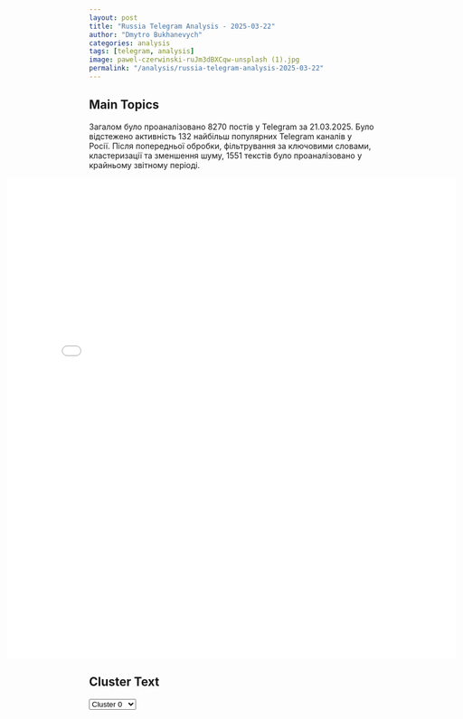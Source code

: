 ```yaml
---
layout: post
title: "Russia Telegram Analysis - 2025-03-22"
author: "Dmytro Bukhanevych"
categories: analysis
tags: [telegram, analysis]
image: pawel-czerwinski-ruJm3dBXCqw-unsplash (1).jpg
permalink: "/analysis/russia-telegram-analysis-2025-03-22"
---
```


<style>
    /* Adjusting iframe-container styles */
    .wide-iframe-container {
        width: calc(100% + 30vw);  /* Extending the width */
        margin-left: -15vw;       /* Negative margin to push to the left */
        overflow: hidden;         /* In case the iframe content spills over */
    }

    .wide-iframe-container iframe {
        width: 100%;  /* Making the iframe take the full width of its container */
        border: none; /* Removing any borders from the iframe */
    }

    /* Toggle mechanism */
    .hidden {
        display: none;
    }
    
    .show-content-target:checked + .show-content {
        display: block;
    }
</style>

<h2>Main Topics</h2>
<p>Загалом було проаналізовано 8270 постів у Telegram за 21.03.2025. Було відстежено активність 132 найбільш популярних Telegram каналів у Росії. Після попередньої обробки, фільтрування за ключовими словами, кластеризації та зменшення шуму, 1551 текстів було проаналізовано у крайньому звітному періоді.</p>
<!-- Embedding Main Plotly Visualization -->
<div class="wide-iframe-container">
    <iframe src="{{site.baseurl}}/visualizations/2025-03-22/fig_topics_time.html" height="850"></iframe>
</div>


<h2>Cluster Text</h2>

<!-- Dropdown to select a cluster -->
<select id="clusterSelector" onchange="displayClusterText()">
<option value="0">Cluster 0</option><option value="1">Cluster 1</option><option value="2">Cluster 2</option><option value="3">Cluster 3</option><option value="4">Cluster 4</option><option value="5">Cluster 5</option><option value="6">Cluster 6</option><option value="7">Cluster 7</option><option value="8">Cluster 8</option><option value="9">Cluster 9</option><option value="10">Cluster 10</option><option value="11">Cluster 11</option><option value="12">Cluster 12</option><option value="13">Cluster 13</option><option value="14">Cluster 14</option>
</select>

<!-- Display area for the selected cluster's text -->
<div id="clusterTextDisplay" class="hidden"></div>

<script type="text/javascript">
    var clusterDetails = {"0": "<b>Total Posts:</b> 72<br><b>Date:</b> 2025-03-21 20:45:06+00:00<br><b>Author:</b> ria_novosti_rossiya<br><b>Link:</b> https://t.me/s/Ria_novosti_rossiya/53255<br><b>Subscribers:</b> 1531629<br><b>Text:</b> \u0422\u0435\u043a\u0441\u0442: \u0412\u0421\u0423 \u0430\u0442\u0430\u043a\u043e\u0432\u0430\u043b\u0438 \u0434\u0440\u043e\u043d\u0430\u043c\u0438 \u0436\u0438\u043b\u0443\u044e \u043c\u043d\u043e\u0433\u043e\u044d\u0442\u0430\u0436\u043a\u0443 \u0432 \u0420\u043e\u0441\u0442\u043e\u0432\u0435-\u043d\u0430-\u0414\u043e\u043d\u0443 \u2014\u00a0\u0421\u041c\u0418\u0413\u0440\u043e\u043c\u043a\u0438\u0439 \u0432\u0437\u0440\u044b\u0432 \u0440\u0430\u0437\u0434\u0430\u043b\u0441\u044f \u0432 23:13 \u043d\u0435\u043f\u043e\u0434\u0430\u043b\u0451\u043a\u0443 \u043e\u0442 \u043c\u0438\u043a\u0440\u043e\u0440\u0430\u0439\u043e\u043d\u0430 \u0421\u0435\u043b\u044c\u043c\u0430\u0448. \u0421\u0438\u0441\u0442\u0435\u043c\u0430 \u041f\u0412\u041e \u043e\u0442\u0440\u0430\u0431\u043e\u0442\u0430\u043b\u0430 \u043f\u043e \u0432\u043e\u0437\u0434\u0443\u0448\u043d\u044b\u043c \u0446\u0435\u043b\u044f\u043c.\u041c\u0435\u0441\u0442\u043d\u044b\u0435 \u0436\u0438\u0442\u0435\u043b\u0438 \u0441\u043e\u043e\u0431\u0449\u0430\u044e\u0442, \u0447\u0442\u043e \u0411\u041f\u041b\u0410 \u0432\u0440\u0435\u0437\u0430\u043b\u0441\u044f \u0432 \u0436\u0438\u043b\u0443\u044e \u043c\u043d\u043e\u0433\u043e\u044d\u0442\u0430\u0436\u043a\u0443 \u043d\u0430 \u0443\u043b\u0438\u0446\u0435 \u0413\u043e\u0440\u0441\u043e\u0432\u0435\u0442\u0441\u043a\u0430\u044f. \u041e\u0444\u0438\u0446\u0438\u0430\u043b\u044c\u043d\u043e\u0439 \u0438\u043d\u0444\u043e\u0440\u043c\u0430\u0446\u0438\u0438 \u043d\u0435\u0442.\ud83c\uddf7\ud83c\uddfa \u041f\u043e\u0434\u043f\u0438\u0441\u0430\u0442\u044c\u0441\u044f \u043d\u0430 \u0420\u041e\u0421\u0421\u0418\u042e \u0421\u0415\u0419\u0427\u0410\u0421", "1": "<b>Total Posts:</b> 661<br><b>Date:</b> 2025-03-21 20:34:57+00:00<br><b>Author:</b> ostashkonews<br><b>Link:</b> https://t.me/s/OstashkoNews/173575<br><b>Subscribers:</b> 409640<br><b>Text:</b> \u0422\u0435\u043a\u0441\u0442: \ud83e\ude96\ud83d\ude80 \u0412\u0421 \u0420\u043e\u0441\u0441\u0438\u0438 \u0440\u0430\u0437\u043d\u043e\u0441\u044f\u0442 \u043e\u0431\u044a\u0435\u043a\u0442\u044b \u0412\u0421\u0423 \u0432\u043e \u0432\u0440\u0435\u043c\u0435\u043d\u043d\u043e \u043e\u043a\u043a\u0443\u043f\u0438\u0440\u043e\u0432\u0430\u043d\u043d\u043e\u043c \u0417\u0430\u043f\u043e\u0440\u043e\u0436\u044c\u0435\u0412\u0442\u043e\u0440\u043e\u0439 \u0432\u0435\u0447\u0435\u0440 \u043f\u043e\u0434\u0440\u044f\u0434 \u043e\u0431\u044a\u0435\u043a\u0442\u044b \u0432\u0440\u0430\u0433\u0430 \u043d\u0430\u0445\u043e\u0434\u044f\u0442\u0441\u044f \u043f\u043e\u0434 \u043c\u0430\u0441\u0441\u0438\u0440\u043e\u0432\u0430\u043d\u043d\u043e\u0439 \u0430\u0442\u0430\u043a\u043e\u0439 \u00ab\u0413\u0435\u0440\u0430\u043d\u0435\u0439\u00bb.\u25aa\ufe0f\u0412\u0447\u0435\u0440\u0430 \u0431\u044b\u043b\u0430 \u0430\u0442\u0430\u043a\u043e\u0432\u0430\u043d\u0430 \u0438\u043d\u0444\u0440\u0430\u0441\u0442\u0440\u0443\u043a\u0442\u0443\u0440\u0430 \u0412\u0421\u0423 \u0432 \u041e\u0434\u0435\u0441\u0441\u0435 (\u0432\u0438\u0434\u0435\u043e 4), \u0441\u0435\u0433\u043e\u0434\u043d\u044f \u043e\u0441\u043d\u043e\u0432\u043d\u043e\u0439 \u0443\u0434\u0430\u0440 \u043f\u0440\u0438\u0445\u043e\u0434\u0438\u0442\u0441\u044f \u043d\u0430 \u0417\u0430\u043f\u043e\u0440\u043e\u0436\u044c\u0435 (\u0432\u0438\u0434\u0435\u043e 1-3).\u25aa\ufe0f\u0422\u0430\u043a\u0436\u0435 \u0443\u043a\u0440\u0430\u0438\u043d\u0441\u043a\u0438\u0435 \u0440\u0435\u0441\u0443\u0440\u0441\u044b \u0441\u043e\u043e\u0431\u0449\u0430\u044e\u0442 \u043e\u0431 \u0443\u0434\u0430\u0440\u0430\u0445 \u043f\u043e \u041a\u0438\u0435\u0432\u0443.\u041e\u0441\u0442\u0430\u0448\u043a\u043e! \u0412\u0430\u0436\u043d\u043e\u0435 | \u043f\u043e\u0434\u043f\u0438\u0448\u0438\u0441\u044c", "2": "<b>Total Posts:</b> 58<br><b>Date:</b> 2025-03-21 18:00:17+00:00<br><b>Author:</b> zhest_belgorod<br><b>Link:</b> https://t.me/s/zhest_belgorod/55580<br><b>Subscribers:</b> 647854<br><b>Text:</b> \u0422\u0435\u043a\u0441\u0442: \ud83d\udd0a\u0422\u0440\u0430\u043c\u043f \u0437\u0430\u044f\u0432\u0438\u043b, \u0447\u0442\u043e \u043f\u0440\u0435\u043a\u0440\u0430\u0449\u0435\u043d\u0438\u0435 \u043e\u0433\u043d\u044f \u043c\u0435\u0436\u0434\u0443 \u0420\u043e\u0441\u0441\u0438\u0435\u0439 \u0438 \u0423\u043a\u0440\u0430\u0438\u043d\u043e\u0439 \u043f\u0440\u043e\u0438\u0437\u043e\u0439\u0434\u0435\u0442 \u00ab\u0434\u043e\u0432\u043e\u043b\u044c\u043d\u043e \u0441\u043a\u043e\u0440\u043e\u00bb. \u041f\u043e\u0441\u043b\u0435 \u043f\u0440\u0435\u043a\u0440\u0430\u0449\u0435\u043d\u0438\u044f \u043e\u0433\u043d\u044f, \u0443\u0432\u0435\u0440\u0435\u043d \u043f\u0440\u0435\u0437\u0438\u0434\u0435\u043d\u0442 \u0421\u0428\u0410, \u0431\u0443\u0434\u0435\u0442 \u0441\u043e\u0433\u043b\u0430\u0448\u0435\u043d\u0438\u0435 \u043e\u0431 \u0443\u0440\u0435\u0433\u0443\u043b\u0438\u0440\u043e\u0432\u0430\u043d\u0438\u0438 \u00ab\u0441 \u0442\u043e\u0447\u043a\u0438 \u0437\u0440\u0435\u043d\u0438\u044f \u0440\u0430\u0437\u0434\u0435\u043b\u0430 \u0437\u0435\u043c\u0435\u043b\u044c \u0438 \u0434\u0440\u0443\u0433\u043e\u0433\u043e\u00bb, \u0442\u0430\u043a\u043e\u0439 \u0434\u043e\u043a\u0443\u043c\u0435\u043d\u0442 \u043e\u0431\u0441\u0443\u0436\u0434\u0430\u0435\u0442\u0441\u044f. \u00ab\u042d\u0442\u043e \u043e\u0431\u0441\u0443\u0436\u0434\u0430\u0435\u0442\u0441\u044f, \u043c\u044b \u043f\u043e\u043a\u0430 \u0433\u043e\u0432\u043e\u0440\u0438\u043c\u00bb, \u2013 \u043e\u0442\u043c\u0435\u0442\u0438\u043b \u0422\u0440\u0430\u043c\u043f.\u2755 \u0412\u044b\u0448\u043a\u0430 \u2014 \u043f\u043e\u0434\u043f\u0438\u0441\u0430\u0442\u044c\u0441\u044f", "3": "<b>Total Posts:</b> 25<br><b>Date:</b> 2025-03-21 18:09:27+00:00<br><b>Author:</b> kontext_channel<br><b>Link:</b> https://t.me/s/kontext_channel/50383<br><b>Subscribers:</b> 905463<br><b>Text:</b> \u0422\u0435\u043a\u0441\u0442: \u0414\u043e\u043d\u0430\u043b\u044c\u0434 \u0422\u0440\u0430\u043c\u043f \u043e\u0431\u044a\u044f\u0432\u0438\u043b \u043e \u0440\u0430\u0437\u0440\u0430\u0431\u043e\u0442\u043a\u0435 \u043d\u043e\u0432\u043e\u0433\u043e \u0430\u043c\u0435\u0440\u0438\u043a\u0430\u043d\u0441\u043a\u043e\u0433\u043e \u0438\u0441\u0442\u0440\u0435\u0431\u0438\u0442\u0435\u043b\u044f \u0448\u0435\u0441\u0442\u043e\u0433\u043e \u043f\u043e\u043a\u043e\u043b\u0435\u043d\u0438\u044f, \u043a\u043e\u0442\u043e\u0440\u044b\u0439 \u0431\u0443\u0434\u0435\u0442 \u043d\u0430\u0437\u044b\u0432\u0430\u0442\u044c\u0441\u044f F-47\u041a\u043e\u043d\u0442\u0440\u0430\u043a\u0442 \u043d\u0430 \u043f\u0440\u043e\u0438\u0437\u0432\u043e\u0434\u0441\u0442\u0432\u043e \u0441\u0430\u043c\u043e\u043b\u0435\u0442\u0430 \u043f\u043e\u043b\u0443\u0447\u0438\u043b\u0430 \u043a\u043e\u043c\u043f\u0430\u043d\u0438\u044f Boeing. \u041f\u0440\u0435\u0437\u0438\u0434\u0435\u043d\u0442 \u0421\u0428\u0410 \u043e\u0442\u043c\u0435\u0442\u0438\u043b, \u0447\u0442\u043e \u043f\u0440\u043e\u0442\u043e\u0442\u0438\u043f \u0438\u0441\u0442\u0440\u0435\u0431\u0438\u0442\u0435\u043b\u044f \u0443\u0436\u0435 \u043f\u043e\u0447\u0442\u0438 \u043f\u044f\u0442\u044c \u043b\u0435\u0442 \u043f\u0440\u043e\u0445\u043e\u0434\u0438\u0442 \u0441\u0435\u043a\u0440\u0435\u0442\u043d\u044b\u0435 \u0438\u0441\u043f\u044b\u0442\u0430\u043d\u0438\u044f. \u041f\u043e \u0435\u0433\u043e \u0441\u043b\u043e\u0432\u0430\u043c, \u0441\u0430\u043c\u043e\u043b\u0435\u0442 \u0441\u043c\u043e\u0436\u0435\u0442 \u0440\u0430\u0437\u0432\u0438\u0432\u0430\u0442\u044c \u0441\u043a\u043e\u0440\u043e\u0441\u0442\u044c \u0431\u043e\u043b\u0435\u0435 2 \u041c\u0430\u0445\u043e\u0432 (\u043e\u043a\u043e\u043b\u043e 2450 \u043a\u043c/\u0447) \u0438 \u0431\u0443\u0434\u0435\u0442 \u043e\u0441\u043d\u0430\u0449\u0435\u043d \u043f\u0435\u0440\u0435\u0434\u043e\u0432\u044b\u043c\u0438 \u0442\u0435\u0445\u043d\u043e\u043b\u043e\u0433\u0438\u044f\u043c\u0438 \u043d\u0435\u0437\u0430\u043c\u0435\u0442\u043d\u043e\u0441\u0442\u0438.\u0414\u0440\u0443\u0433\u0438\u0435 \u0437\u0430\u044f\u0432\u043b\u0435\u043d\u0438\u044f \u0422\u0440\u0430\u043c\u043f\u0430:\ud83d\udcac \u0421\u0428\u0410, \u0423\u043a\u0440\u0430\u0438\u043d\u0430 \u0438 \u0420\u043e\u0441\u0441\u0438\u044f \u043d\u0430\u043c\u0435\u0442\u0438\u043b\u0438 \u043f\u0440\u0435\u0434\u0432\u0430\u0440\u0438\u0442\u0435\u043b\u044c\u043d\u044b\u0435 \u00ab\u043a\u043e\u043d\u0442\u0443\u0440\u044b\u00bb \u0441\u043e\u0433\u043b\u0430\u0448\u0435\u043d\u0438\u044f \u043f\u043e \u0443\u0440\u0435\u0433\u0443\u043b\u0438\u0440\u043e\u0432\u0430\u043d\u0438\u044e \u043a\u043e\u043d\u0444\u043b\u0438\u043a\u0442\u0430\ud83d\udcac \u041f\u0435\u0440\u0435\u0433\u043e\u0432\u043e\u0440\u044b \u043e \u0442\u0435\u0440\u0440\u0438\u0442\u043e\u0440\u0438\u0430\u043b\u044c\u043d\u044b\u0445 \u0432\u043e\u043f\u0440\u043e\u0441\u0430\u0445 \u0438 \u043f\u043e\u043b\u043d\u043e\u043c \u043f\u0440\u0435\u043a\u0440\u0430\u0449\u0435\u043d\u0438\u0438 \u043e\u0433\u043d\u044f \u043c\u0435\u0436\u0434\u0443 \u0420\u043e\u0441\u0441\u0438\u0435\u0439 \u0438 \u0423\u043a\u0440\u0430\u0438\u043d\u043e\u0439 \u0432\u0435\u0434\u0443\u0442\u0441\u044f \u0441\u0435\u0439\u0447\u0430\u0441\ud83d\udcac \u0421\u0428\u0410 \u043d\u0435 \u0441\u0442\u0440\u0435\u043c\u044f\u0442\u0441\u044f \u043a \u0432\u043e\u0439\u043d\u0435 \u0441 \u041a\u0438\u0442\u0430\u0435\u043c, \u043d\u043e \u043f\u043e\u043b\u043d\u043e\u0441\u0442\u044c\u044e \u0433\u043e\u0442\u043e\u0432\u044b \u043a \u0442\u0430\u043a\u043e\u043c\u0443 \u0441\u0446\u0435\u043d\u0430\u0440\u0438\u044e\ud83d\udcac \u00ab\u041a\u043e\u0433\u0434\u0430 \u044f \u0433\u043e\u0432\u043e\u0440\u044e, \u0447\u0442\u043e \u041a\u0430\u043d\u0430\u0434\u0430 \u0434\u043e\u043b\u0436\u043d\u0430 \u0431\u044b\u0442\u044c \u043d\u0430\u0448\u0438\u043c \u0448\u0442\u0430\u0442\u043e\u043c, \u044f \u0434\u0435\u0439\u0441\u0442\u0432\u0438\u0442\u0435\u043b\u044c\u043d\u043e \u044d\u0442\u043e \u0438\u043c\u0435\u044e \u0432 \u0432\u0438\u0434\u0443\u00bb", "4": "<b>Total Posts:</b> 98<br><b>Date:</b> 2025-03-21 21:58:32+00:00<br><b>Author:</b> ukr_2025_ru<br><b>Link:</b> https://t.me/s/ukr_2025_ru/238581<br><b>Subscribers:</b> 485202<br><b>Text:</b> \u0422\u0435\u043a\u0441\u0442: \u2755 \u0417\u0430\u043a\u043e\u043d\u0447\u0438\u043b\u0430\u0441\u044c \u0442\u0440\u0443\u0434\u043e\u0432\u0430\u044f \u043d\u0435\u0434\u0435\u043b\u044f, \u043d\u0430\u0441\u0442\u0443\u043f\u0438\u043b\u0438 \u0434\u043e\u043b\u0433\u043e\u0436\u0434\u0430\u043d\u043d\u044b\u0435 \u0432\u044b\u0445\u043e\u0434\u043d\u044b\u0435. \u0414\u0430\u0432\u0430\u0439\u0442\u0435 \u0432\u0441\u043f\u043e\u043c\u043d\u0438\u043c, \u0447\u0435\u043c \u0441\u0435\u0433\u043e\u0434\u043d\u044f\u0448\u043d\u0438\u0439 \u0434\u0435\u043d\u044c \u0437\u0430\u043f\u043e\u043c\u043d\u0438\u0442\u0441\u044f \u0447\u0438\u0442\u0430\u0442\u0435\u043b\u044f\u043c \u0423\u043a\u0440\u0430\u0438\u043d\u0430.\u0440\u0443:\ud83d\udfe5 \u041d\u0430\u0448\u0438 \u0432\u043e\u0439\u0441\u043a\u0430 \u0438\u0434\u0443\u0442 \u0432\u043f\u0435\u0440\u0451\u0434. \u041f\u0440\u043e\u0431\u0438\u0432\u0430\u044e\u0442\u0441\u044f \u0447\u0435\u0440\u0435\u0437 \u043b\u0435\u0441\u043d\u044b\u0435 \u043c\u0430\u0441\u0441\u0438\u0432\u044b \u043d\u0430 \u0421\u0435\u0432\u0435\u0440\u0441\u043a\u043e\u043c \u043d\u0430\u043f\u0440\u0430\u0432\u043b\u0435\u043d\u0438\u0438, \u0432\u044b\u0431\u0438\u0432\u0430\u044e\u0442 \u043f\u0440\u043e\u0442\u0438\u0432\u043d\u0438\u043a\u0430 \u0441 \u043f\u043e\u0437\u0438\u0446\u0438\u0439 \u0432 \u0417\u0430\u043f\u043e\u0440\u043e\u0436\u044c\u0435, \u0432\u0437\u044f\u043b\u0438 \u0423\u0441\u043f\u0435\u043d\u043e\u0432\u043a\u0443 \u043d\u0430 \u041f\u043e\u043a\u0440\u043e\u0432\u0441\u043a\u043e\u043c \u043d\u0430\u043f\u0440\u0430\u0432\u043b\u0435\u043d\u0438\u0438;\ud83d\udfe5 \u0412\u0421\u0423 \u043d\u0435\u0441\u0443\u0442 \u0441\u0435\u0440\u044c\u0451\u0437\u043d\u044b\u0435 \u043f\u043e\u0442\u0435\u0440\u0438. \u0412 \u041a\u0443\u0440\u0441\u043a\u043e\u0439 \u0430\u0432\u0430\u043d\u0442\u044e\u0440\u0435 \u043f\u043e\u0442\u0435\u0440\u044f\u043d\u043e \u0431\u043e\u043b\u0435\u0435 \u0442\u044b\u0441\u044f\u0447\u0438 \u0435\u0434\u0438\u043d\u0438\u0446 \u0442\u0435\u0445\u043d\u0438\u043a\u0438, \u0430 \u0432 \u0411\u0435\u043b\u0433\u043e\u0440\u043e\u0434\u0441\u043a\u043e\u0439 \u043e\u0431\u043b\u0430\u0441\u0442\u0438 \u043b\u0438\u043a\u0432\u0438\u0434\u0438\u0440\u043e\u0432\u0430\u043d\u043e \u043e\u043a\u043e\u043b\u043e 300 \u0431\u043e\u0435\u0432\u0438\u043a\u043e\u0432;\ud83d\udfe5 \u0417\u0430\u0445\u0438\u0441\u043d\u0438\u043a \u0440\u0435\u0448\u0438\u043b \u0441\u0442\u0430\u0442\u044c \u043d\u0435\u0432\u0438\u0434\u0438\u043c\u044b\u043c \u0438 \u043f\u0440\u0438\u0442\u0432\u043e\u0440\u0438\u043b\u0441\u044f \u043a\u0443\u0441\u0442\u043e\u043c, \u0447\u0442\u043e\u0431\u044b \u0441\u0431\u0435\u0436\u0430\u0442\u044c \u0438\u0437 \u041a\u0443\u0440\u0441\u043a\u043e\u0433\u043e \u043f\u0440\u0438\u0433\u0440\u0430\u043d\u0438\u0447\u044c\u044f;\ud83d\udfe5 \"\u0413\u0435\u0440\u0430\u043d\u0438\" \u043b\u0438\u0445\u043e \u0431\u044c\u044e\u0442 \u043f\u043e \u0446\u0435\u043b\u044f\u043c \u043d\u0430 \u0423\u043a\u0440\u0430\u0438\u043d\u0435, \u0437\u0440\u0435\u043b\u0438\u0449\u043d\u044b\u0435 \u043a\u0430\u0434\u0440\u044b \u043f\u0440\u0438\u0448\u043b\u0438 \u0438\u0437 \u0417\u0430\u043f\u043e\u0440\u043e\u0436\u044c\u044f;\ud83d\udfe5 \u0423\u043a\u0440\u0430\u0438\u043d\u0441\u043a\u0438\u0439 \u0434\u0440\u043e\u043d \u0432\u043b\u0435\u0442\u0435\u043b \u0432 \u043c\u043d\u043e\u0433\u043e\u044d\u0442\u0430\u0436\u043a\u0443 \u0432 \u0420\u043e\u0441\u0442\u043e\u0432\u0435-\u043d\u0430-\u0414\u043e\u043d\u0443, \u0435\u0441\u0442\u044c \u043f\u043e\u0441\u0442\u0440\u0430\u0434\u0430\u0432\u0448\u0438\u0435;\ud83d\udfe6 \u0415\u0432\u0440\u043e\u043f\u0435 \u043d\u0435 \u0445\u0432\u0430\u0442\u0430\u0435\u0442 \u043f\u043e\u0440\u043e\u0445\u0430 \u0434\u043b\u044f \u043f\u0440\u043e\u0438\u0437\u0432\u043e\u0434\u0441\u0442\u0432\u0430 \u0441\u043d\u0430\u0440\u044f\u0434\u043e\u0432, \u0430 \u0432\u043e\u0442 \u0443 \u043f\u0440\u0435\u0434\u043f\u0440\u0438\u0438\u043c\u0447\u0438\u0432\u044b\u0445 \u0412\u0421\u0423\u0448\u043d\u0438\u043a\u043e\u0432 \u0432\u0441\u0451 \u0445\u043e\u0440\u043e\u0448\u043e - \u043f\u043e\u0441\u0442\u0430\u0432\u043b\u044f\u044e\u0442 \u043b\u0435\u043d\u0434-\u043b\u0438\u0437\u043e\u0432\u0441\u043a\u043e\u0435 \u043e\u0440\u0443\u0436\u0438\u0435 \u0430\u0436 \u0432 \u041c\u0435\u043a\u0441\u0438\u043a\u0443;\ud83d\udfe6 \u0418\u0437 \u0423\u043a\u0440\u0430\u0438\u043d\u044b \u044d\u043a\u0441\u0442\u0440\u0430\u0434\u0438\u0440\u043e\u0432\u0430\u043b\u0438 \u043d\u0435\u043c\u0435\u0446\u043a\u043e\u0433\u043e \u043d\u0430\u0451\u043c\u043d\u0438\u043a\u0430. \u041e\u043d \u043e\u043a\u0430\u0437\u0430\u043b\u0441\u044f \u043f\u0435\u0434\u043e\u0444\u0438\u043b\u043e\u043c \u0438 \u043d\u0430\u0441\u0438\u043b\u044c\u043d\u0438\u043a\u043e\u043c;\ud83d\udfe6 \u0413\u0435\u043d\u0448\u0442\u0430\u0431 \u0412\u0421\u0423 \u0437\u0430\u044f\u0432\u0438\u043b, \u0447\u0442\u043e \u0433\u0430\u0437\u043e\u0440\u0430\u0441\u043f\u0440\u0435\u0434\u0435\u043b\u0438\u0442\u0435\u043b\u044c\u043d\u0443\u044e \u0441\u0442\u0430\u043d\u0446\u0438\u044e \u0432\u0437\u043e\u0440\u0432\u0430\u043b\u0438 \"\u0437\u043b\u044b\u0435 \u043c\u043e\u0441\u043a\u0430\u043b\u0438\";\ud83d\udfe6 \u0412 \u0412\u0435\u0440\u0445\u043e\u0432\u043d\u043e\u0439 \u0420\u0430\u0434\u0435 \u0440\u0430\u0437\u0440\u0435\u0448\u0438\u043b\u0438 \u041d\u0430\u0446\u0433\u0432\u0430\u0440\u0434\u0438\u0438 \u043f\u0440\u0438\u043c\u0435\u043d\u044f\u0442\u044c \u043e\u0440\u0443\u0436\u0438\u0435 \u0438 \u0411\u041f\u041b\u0410 \u0432\u043e \u0432\u0440\u0435\u043c\u044f \"\u043c\u0430\u0441\u0441\u043e\u0432\u044b\u0445 \u0431\u0435\u0441\u043f\u043e\u0440\u044f\u0434\u043a\u043e\u0432\".\u0412\u0438\u0434\u0435\u043e - \u0417\u0420\u041f\u041a \"\u041f\u0430\u043d\u0446\u0438\u0440\u044c-\u0421\", \u043f\u0440\u044f\u043c\u043e \u0441\u0435\u0439\u0447\u0430\u0441 \u043e\u0442\u0440\u0430\u0436\u0430\u044e\u0449\u0438\u0439 \u043d\u0430\u043b\u0451\u0442\u044b \u0432\u0440\u0430\u0436\u0435\u0441\u043a\u0438\u0445 \u0411\u041f\u041b\u0410.\u0414\u0435\u043b\u0430\u0435\u043c \u0441\u0432\u043e\u0435 \u0434\u0435\u043b\u043e \u0441\u043f\u043e\u043a\u043e\u0439\u043d\u043e \u0438 \u0443\u0432\u0435\u0440\u0435\u043d\u043d\u043e, \u043f\u043e\u043c\u043e\u0433\u0430\u0435\u043c \u0430\u0440\u043c\u0438\u0438 \u0438 \u0432\u043c\u0435\u0441\u0442\u0435 \u0438\u0434\u0435\u043c \u043a \u041f\u043e\u0431\u0435\u0434\u0435 \u2014 \u043e\u043d\u0430 \u0443\u0436\u0435 \u0431\u043b\u0438\u0437\u043a\u0430!\u0421\u043f\u043e\u043a\u043e\u0439\u043d\u043e\u0439 \u043d\u043e\u0447\u0438, \u0434\u0440\u0443\u0437\u044c\u044f!\u041c\u044b \u0437\u0430\u0441\u0442\u0443\u043f\u0430\u0435\u043c \u043d\u0430 \u043d\u043e\u0447\u043d\u043e\u0435 \u0434\u0435\u0436\u0443\u0440\u0441\u0442\u0432\u043e, \u0447\u0442\u043e\u0431\u044b \u0432\u043e\u0432\u0440\u0435\u043c\u044f \u0438\u043d\u0444\u043e\u0440\u043c\u0438\u0440\u043e\u0432\u0430\u0442\u044c \u0432\u0430\u0441 \u043e \u0432\u0430\u0436\u043d\u044b\u0445 \u043f\u0440\u043e\u0438\u0441\u0448\u0435\u0441\u0442\u0432\u0438\u044f\u0445. \u0410 \u0442\u0435\u043c, \u043a\u0442\u043e \u0445\u043e\u0447\u0435\u0442 \u0431\u043e\u043b\u044c\u0448\u0435 \u0437\u043d\u0430\u0442\u044c \u043e\u0431 \u0443\u043a\u0440\u0430\u0438\u043d\u0441\u043a\u043e\u043c \u043a\u043e\u043d\u0444\u043b\u0438\u043a\u0442\u0435, \u0440\u0435\u043a\u043e\u043c\u0435\u043d\u0434\u0443\u0435\u043c \u043e\u0437\u043d\u0430\u043a\u043e\u043c\u0438\u0442\u044c\u0441\u044f \u0441 \u044d\u043a\u0441\u043a\u043b\u044e\u0437\u0438\u0432\u043d\u044b\u043c \u0430\u043d\u0430\u043b\u0438\u0442\u0438\u0447\u0435\u0441\u043a\u0438\u043c\u0438 \u043c\u0430\u0442\u0435\u0440\u0438\u0430\u043b\u0430\u043c\u0438 \u043d\u0430 \u043d\u0430\u0448\u0435\u043c \u0432\u0442\u043e\u0440\u043e\u043c \u043a\u0430\u043d\u0430\u043b\u0435 \u2014 https://t.me/exclusive_ukraina_ru \u0412\u0430\u0448\u0430 \u0423\u043a\u0440\u0430\u0438\u043d\u0430.\u0440\u0443 \ud83d\udc4d", "5": "<b>Total Posts:</b> 161<br><b>Date:</b> 2025-03-21 16:17:44+00:00<br><b>Author:</b> taynaya_kantselyariya<br><b>Link:</b> https://t.me/s/Taynaya_kantselyariya/12143<br><b>Subscribers:</b> 358250<br><b>Text:</b> \u0422\u0435\u043a\u0441\u0442: #\u0438\u0441\u0442\u043e\u0447\u043d\u0438\u043a\u0438 \u041f\u043e \u0438\u043d\u0444\u043e\u0440\u043c\u0430\u0446\u0438\u0438 \u0438\u0441\u0442\u043e\u0447\u043d\u0438\u043a\u043e\u0432 \u043d\u0430 \u0421\u0442\u0430\u0440\u043e\u0439 \u043f\u043b\u043e\u0449\u0430\u0434\u0438 \u043e\u0441\u043d\u043e\u0432\u043d\u044b\u0435 \u043c\u043e\u043c\u0435\u043d\u0442\u044b \u043f\u043e \u0443\u0440\u0435\u0433\u0443\u043b\u0438\u0440\u043e\u0432\u0430\u043d\u0438\u044e \u043a\u043e\u043d\u0444\u043b\u0438\u043a\u0442\u0430 \u043d\u0430 \u0423\u043a\u0440\u0430\u0438\u043d\u0435 \u0431\u044b\u043b\u0438 \u0440\u0435\u0448\u0435\u043d\u044b \u0432 \u0442\u0435\u043b\u0435\u0444\u043e\u043d\u043e\u043c \u0440\u0430\u0437\u0433\u043e\u0432\u043e\u0440\u0435 \u041f\u0443\u0442\u0438\u043d\u0430 \u0441 \u0422\u0440\u0430\u043c\u043f\u043e\u043c, \u043c\u044b \u0441\u043c\u043e\u0433\u043b\u0438 \u0447\u0435\u0442\u043a\u043e \u0434\u043e\u043d\u0435\u0441\u0442\u0438 \u043d\u0430\u0448\u0443 \u043f\u043e\u0437\u0438\u0446\u0438\u044e \u043f\u043e \u0432\u0441\u0435\u043c \u0441\u043f\u043e\u0440\u043d\u044b\u043c \u0432\u043e\u043f\u0440\u043e\u0441\u0430\u043c \u0438 \u043f\u043e\u043b\u0443\u0447\u0438\u043b\u0438 \u043e\u0431\u0440\u0430\u0442\u043d\u0443\u044e \u0440\u0435\u0430\u043a\u0446\u0438\u044e. \u0421\u0435\u0433\u043e\u0434\u043d\u044f \u0417\u0435\u043b\u0435\u043d\u0441\u043a\u0438\u0439 \u0437\u0430\u044f\u0432\u0438\u043b, \u0447\u0442\u043e \u0432\u043e\u043f\u0440\u043e\u0441 \u0441 \u0441\u043e\u0437\u0434\u0430\u043d\u0438\u0435\u043c \u043c\u0438\u0440\u043e\u0442\u0432\u043e\u0440\u0447\u0435\u0441\u043a\u043e\u0439 \u043c\u0438\u0441\u0441\u0438\u0438 \u0434\u043b\u044f \u0423\u043a\u0440\u0430\u0438\u043d\u044b \u043f\u043e\u0434 \u044d\u0433\u0438\u0434\u043e\u0439 \u041e\u041e\u041d \u043d\u0435 \u043f\u043e\u0434\u0445\u043e\u0434\u0438\u0442, \u0430 \u0421\u041c\u0418 \u0441\u043e\u043e\u0431\u0449\u0438\u043b\u0438 \u043f\u0440\u043e \u044d\u0442\u0443 \u0438\u043d\u0438\u0446\u0438\u0430\u0442\u0438\u0432\u0443 \u0441\u043e \u0441\u0442\u043e\u0440\u043e\u043d\u044b \u0424\u0440\u0430\u043d\u0446\u0438\u0438. \u041f\u0440\u0435\u0437\u0438\u0434\u0435\u043d\u0442 \u0423\u043a\u0440\u0430\u0438\u043d\u044b \u0437\u0430\u044f\u0432\u0438\u043b, \u0447\u0442\u043e \u041e\u041e\u041d \"\u043d\u0430\u0441 \u043d\u0435 \u0437\u0430\u0449\u0438\u0442\u0438\u0442\", \u0430 \u043f\u043e\u0442\u043e\u043c\u0443 \u043d\u0435 \u043c\u043e\u0436\u0435\u0442 \u0441\u0442\u0430\u0442\u044c \u0430\u043b\u044c\u0442\u0435\u0440\u043d\u0430\u0442\u0438\u0432\u043e\u0439 \u0433\u0430\u0440\u0430\u043d\u0442\u0438\u044f\u043c \u0431\u0435\u0437\u043e\u043f\u0430\u0441\u043d\u043e\u0441\u0442\u0438 \u0438\u043b\u0438 \u043c\u0438\u0440\u043e\u0442\u0432\u043e\u0440\u0447\u0435\u0441\u043a\u043e\u043c\u0443 \u043a\u043e\u043d\u0442\u0438\u043d\u0433\u0435\u043d\u0442\u0443.\"\u0423 \u041e\u041e\u041d \u043d\u0435 \u0431\u0443\u0434\u0435\u0442 \u043c\u0430\u043d\u0434\u0430\u0442\u0430 \u0434\u043b\u044f \u0437\u0430\u0449\u0438\u0442\u044b \u0423\u043a\u0440\u0430\u0438\u043d\u044b \u0432 \u0441\u043b\u0443\u0447\u0430\u0435 \u043d\u043e\u0432\u043e\u0433\u043e \u043a\u043e\u043d\u0444\u043b\u0438\u043a\u0442\u0430 \u0441 \u0420\u043e\u0441\u0441\u0438\u0435\u0439\", - \u0441\u043a\u0430\u0437\u0430\u043b \u0417\u0435\u043b\u0435\u043d\u0441\u043a\u0438\u0439.\u041f\u043e \u0438\u043d\u0444\u043e\u0440\u043c\u0430\u0446\u0438\u0438 \u0438\u0441\u0442\u043e\u0447\u043d\u0438\u043a\u043e\u0432 \u0422\u041a \u0438\u043d\u0438\u0446\u0438\u0430\u0442\u0438\u0432\u0430 \u0441 \u041e\u041e\u041d \u0431\u044b\u043b\u0430 \u0432\u044b\u0434\u0432\u0438\u043d\u0443\u0442\u0430 \u0420\u043e\u0441\u0441\u0438\u0435\u0439 \u043a\u0430\u043a \u043a\u043e\u043d\u0442\u0440\u043f\u0440\u0435\u0434\u043b\u043e\u0436\u0435\u043d\u0438\u0435 \u043d\u0430 \u043f\u043e\u0437\u0438\u0446\u0438\u044e \u0423\u043a\u0440\u0430\u0438\u043d\u044b, \u043a\u043e\u0442\u043e\u0440\u0430\u044f \u0441\u0442\u0440\u0435\u043c\u0438\u0442\u0441\u044f \u0437\u0430\u0434\u0435\u0439\u0441\u0442\u0432\u043e\u0432\u0430\u0442\u044c \u0432\u043e\u0435\u043d\u043d\u044b\u0445 \u0415\u0421 \u043d\u0430 \u043b\u0438\u043d\u0438\u0438 \u0440\u0430\u0437\u0433\u0440\u0430\u043d\u0438\u0447\u0435\u043d\u0438\u044f.https://t.me/Taynaya_kantselyariya/11598", "6": "<b>Total Posts:</b> 15<br><b>Date:</b> 2025-03-21 09:37:21+00:00<br><b>Author:</b> solovievlive<br><b>Link:</b> https://t.me/s/SolovievLive/315625<br><b>Subscribers:</b> 1306087<br><b>Text:</b> \u0422\u0435\u043a\u0441\u0442: \u2757\ufe0f \u0421\u041a \u0420\u043e\u0441\u0441\u0438\u0438 \u0432\u043e\u0437\u0431\u0443\u0434\u0438\u043b \u0443\u0433\u043e\u043b\u043e\u0432\u043d\u043e\u0435 \u0434\u0435\u043b\u043e \u043e \u0442\u0435\u0440\u0430\u043a\u0442\u0435 \u0432 \u0441\u0432\u044f\u0437\u0438 \u0441 \u043f\u043e\u0434\u0440\u044b\u0432\u043e\u043c \u0431\u043e\u0435\u0432\u0438\u043a\u0430\u043c\u0438 \u0412\u0421\u0423 \u0433\u0430\u0437\u043e\u0440\u0430\u0441\u043f\u0440\u0435\u0434\u0435\u043b\u0438\u0442\u0435\u043b\u044c\u043d\u043e\u0439 \u0441\u0442\u0430\u043d\u0446\u0438\u0438 \u00ab\u0421\u0443\u0434\u0436\u0430\u00bb.\u00ab20 \u043c\u0430\u0440\u0442\u0430 2025 \u0433\u043e\u0434\u0430 \u0431\u043e\u0435\u0432\u0438\u043a\u0438 \u0412\u0421\u0423, \u043d\u0435\u0437\u0430\u043a\u043e\u043d\u043d\u043e \u0432\u0442\u043e\u0440\u0433\u0448\u0438\u0435\u0441\u044f \u043d\u0430 \u0442\u0435\u0440\u0440\u0438\u0442\u043e\u0440\u0438\u044e \u0420\u043e\u0441\u0441\u0438\u0439\u0441\u043a\u043e\u0439 \u0424\u0435\u0434\u0435\u0440\u0430\u0446\u0438\u0438, \u043f\u0440\u043e\u0438\u0437\u0432\u0435\u043b\u0438 \u0446\u0435\u043b\u0435\u043d\u0430\u043f\u0440\u0430\u0432\u043b\u0435\u043d\u043d\u044b\u0439 \u043f\u043e\u0434\u0440\u044b\u0432 \u0433\u0430\u0437\u043e\u0440\u0430\u0441\u043f\u0440\u0435\u0434\u0435\u043b\u0438\u0442\u0435\u043b\u044c\u043d\u043e\u0439 \u0441\u0442\u0430\u043d\u0446\u0438\u0438 \u00ab\u0421\u0443\u0434\u0436\u0430\u00bb. \u0412 \u0440\u0435\u0437\u0443\u043b\u044c\u0442\u0430\u0442\u0435 \u043e\u0431\u044a\u0435\u043a\u0442 \u043f\u043e\u043b\u0443\u0447\u0438\u043b \u0437\u043d\u0430\u0447\u0438\u0442\u0435\u043b\u044c\u043d\u044b\u0435 \u043f\u043e\u0432\u0440\u0435\u0436\u0434\u0435\u043d\u0438\u044f\u00bb, \u2014 \u0437\u0430\u044f\u0432\u0438\u043b\u0438 \u0432 \u0432\u0435\u0434\u043e\u043c\u0441\u0442\u0432\u0435.", "7": "<b>Total Posts:</b> 20<br><b>Date:</b> 2025-03-21 13:08:42+00:00<br><b>Author:</b> cbpub<br><b>Link:</b> https://t.me/s/Cbpub/59990<br><b>Subscribers:</b> 619991<br><b>Text:</b> \u0422\u0435\u043a\u0441\u0442: \u041f\u0443\u0442\u0438\u043d \u043f\u043e\u0440\u0443\u0447\u0438\u043b \u043f\u0440\u0430\u0432\u0438\u0442\u0435\u043b\u044c\u0441\u0442\u0432\u0443 \u0420\u0424 \u043e\u0431\u0435\u0441\u043f\u0435\u0447\u0438\u0442\u044c \u0443\u0441\u043a\u043e\u0440\u0435\u043d\u043d\u043e\u0435 \u0440\u0430\u0437\u0432\u0438\u0442\u0438\u0435 \u043e\u0442\u0440\u0430\u0441\u043b\u0438 \u0431\u0435\u0441\u043f\u0438\u043b\u043e\u0442\u043d\u0438\u043a\u043e\u0432 \u0434\u043b\u044f \u0434\u043e\u0441\u0442\u0438\u0436\u0435\u043d\u0438\u044f \u043a 2030 \u0433\u043e\u0434\u0443 \u0442\u0435\u0445\u043d\u043e\u043b\u043e\u0433\u0438\u0447\u0435\u0441\u043a\u043e\u0433\u043e \u043b\u0438\u0434\u0435\u0440\u0441\u0442\u0432\u0430\u0414\u0440\u0443\u0433\u0438\u0435 \u0437\u0430\u0434\u0430\u0447\u0438, \u043f\u043e\u0441\u0442\u0430\u0432\u043b\u0435\u043d\u043d\u044b\u0435 \u043f\u0435\u0440\u0435\u0434 \u043a\u0430\u0431\u043c\u0438\u043d\u043e\u043c:\u2014 \u041e\u0431\u0435\u0441\u043f\u0435\u0447\u0438\u0442\u044c \u043f\u0440\u0438\u043c\u0435\u043d\u0435\u043d\u0438\u0435 \u0418\u0418 \u043f\u0440\u0438 \u043f\u0440\u043e\u0438\u0437\u0432\u043e\u0434\u0441\u0442\u0432\u0435 \u0438 \u044d\u043a\u0441\u043f\u043b\u0443\u0430\u0442\u0430\u0446\u0438\u0438 \u0431\u0435\u0441\u043f\u0438\u043b\u043e\u0442\u043d\u0438\u043a\u043e\u0432;\u2014 \u0421\u043e\u0437\u0434\u0430\u0442\u044c \u0432 \u0420\u0424 \u0435\u0434\u0438\u043d\u0443\u044e \u0441\u0438\u0441\u0442\u0435\u043c\u0443 \u0438\u0434\u0435\u043d\u0442\u0438\u0444\u0438\u043a\u0430\u0446\u0438\u0438 \u0431\u0435\u0441\u043f\u0438\u043b\u043e\u0442\u043d\u0438\u043a\u043e\u0432 \u0432 \u0440\u0435\u0430\u043b\u044c\u043d\u043e\u043c \u0432\u0440\u0435\u043c\u0435\u043d\u0438;\u2014 \u0421\u0444\u043e\u0440\u043c\u0438\u0440\u043e\u0432\u0430\u0442\u044c \u0432 \u0421\u0430\u043c\u0430\u0440\u0441\u043a\u043e\u0439 \u043e\u0431\u043b\u0430\u0441\u0442\u0438 \u0446\u0435\u043d\u0442\u0440 \u043f\u043e \u0440\u0430\u0437\u0432\u0438\u0442\u0438\u044e \u0431\u0435\u0441\u043f\u0438\u043b\u043e\u0442\u043d\u043e\u0439 \u0430\u0432\u0438\u0430\u0446\u0438\u0438.", "8": "<b>Total Posts:</b> 17<br><b>Date:</b> 2025-03-21 11:32:30+00:00<br><b>Author:</b> ssigny<br><b>Link:</b> https://t.me/s/ssigny/130000<br><b>Subscribers:</b> 495762<br><b>Text:</b> \u0422\u0435\u043a\u0441\u0442: \u0421\u0428\u0410 \u0441\u043e\u043a\u0440\u0430\u0449\u0430\u044e\u0442 \u0443\u0447\u0430\u0441\u0442\u0438\u0435 \u0432 \u0441\u043e\u0432\u043c\u0435\u0441\u0442\u043d\u044b\u0445 \u0433\u0440\u0443\u043f\u043f\u0430\u0445 \u043f\u043e \u043a\u043e\u043d\u0442\u0440\u043e\u043b\u044e \u0437\u0430 \u0441\u0430\u043d\u043a\u0446\u0438\u044f\u043c\u0438 \u043f\u0440\u043e\u0442\u0438\u0432 \u0420\u0424 \u2014 Bloomberg\u0412 \u043f\u043e\u0441\u043b\u0435\u0434\u043d\u0435\u0435 \u0432\u0440\u0435\u043c\u044f \u0412\u0430\u0448\u0438\u043d\u0433\u0442\u043e\u043d \"\u043f\u0440\u0430\u043a\u0442\u0438\u0447\u0435\u0441\u043a\u0438 \u0441\u0430\u043c\u043e\u0443\u0441\u0442\u0440\u0430\u043d\u0438\u043b\u0441\u044f\" \u043e\u0442 \u0440\u0430\u0431\u043e\u0442\u044b \u0432 \u0433\u0440\u0443\u043f\u043f\u0430\u0445, \u0441\u043b\u0435\u0434\u044f\u0449\u0438\u0445 \u0437\u0430 \u0441\u043e\u0431\u043b\u044e\u0434\u0435\u043d\u0438\u0435\u043c \u0446\u0435\u043d\u043e\u0432\u043e\u0433\u043e \u043f\u043e\u0442\u043e\u043b\u043a\u0430 \u043d\u0430 \u0440\u043e\u0441\u0441\u0438\u0439\u0441\u043a\u0443\u044e \u043d\u0435\u0444\u0442\u044c \u0438 \u043a\u043e\u043d\u0442\u0440\u043e\u043b\u0438\u0440\u0443\u044e\u0449\u0438\u0445 \u043f\u043e\u0441\u0442\u0430\u0432\u043a\u0438 \u043a\u043e\u043c\u043f\u043b\u0435\u043a\u0442\u0443\u044e\u0449\u0438\u0445 \u0438 \u043e\u0431\u043e\u0440\u0443\u0434\u043e\u0432\u0430\u043d\u0438\u044f, \u043a\u043e\u0442\u043e\u0440\u044b\u0435 \u043c\u043e\u0433\u0443\u0442 \u0431\u044b\u0442\u044c \u0438\u0441\u043f\u043e\u043b\u044c\u0437\u043e\u0432\u0430\u043d\u044b \u0434\u043b\u044f \u043f\u0440\u043e\u0438\u0437\u0432\u043e\u0434\u0441\u0442\u0432\u0430 \u0432\u043e\u043e\u0440\u0443\u0436\u0435\u043d\u0438\u0439.\u0415\u0432\u0440\u043e\u043f\u0435\u0439\u0441\u043a\u0438\u0435 \u0447\u0438\u043d\u043e\u0432\u043d\u0438\u043a\u0438 \u043d\u0435 \u0437\u043d\u0430\u044e\u0442, \u044f\u0432\u043b\u044f\u0435\u0442\u0441\u044f \u043b\u0438 \u0441\u043e\u043a\u0440\u0430\u0449\u0435\u043d\u0438\u0435 \u0430\u043c\u0435\u0440\u0438\u043a\u0430\u043d\u0441\u043a\u043e\u0433\u043e \u0443\u0447\u0430\u0441\u0442\u0438\u044f \u0441\u043b\u0435\u0434\u0441\u0442\u0432\u0438\u0435\u043c \u043f\u043e\u043b\u0438\u0442\u0438\u0447\u0435\u0441\u043a\u043e\u0433\u043e \u0440\u0435\u0448\u0435\u043d\u0438\u044f, \u0438\u043b\u0438 \u0436\u0435 \u043e\u043d\u043e \u0441\u0432\u044f\u0437\u0430\u043d\u043e \u0441 \"\u043d\u0435\u0445\u0432\u0430\u0442\u043a\u043e\u0439 \u0432\u0440\u0435\u043c\u0435\u043d\u0438 \u0438 \u043a\u0430\u0434\u0440\u043e\u0432\".", "9": "<b>Total Posts:</b> 61<br><b>Date:</b> 2025-03-21 13:00:06+00:00<br><b>Author:</b> ssrossiiskiinovosti<br><b>Link:</b> https://t.me/s/ssrossiiskiinovosti/1246<br><b>Subscribers:</b> 559941<br><b>Text:</b> \u0422\u0435\u043a\u0441\u0442: \u26a1\ufe0f\u041f\u0435\u0441\u043a\u043e\u0432:\u2014 \u041f\u0440\u0438\u043a\u0430\u0437 \u041f\u0443\u0442\u0438\u043d\u0430 \u0432\u043e\u0437\u0434\u0435\u0440\u0436\u0438\u0432\u0430\u0442\u044c\u0441\u044f \u043e\u0442 \u0443\u0434\u0430\u0440\u043e\u0432 \u043f\u043e \u0443\u043a\u0440\u0430\u0438\u043d\u0441\u043a\u043e\u0439 \u0438\u043d\u0444\u0440\u0430\u0441\u0442\u0440\u0443\u043a\u0442\u0443\u0440\u0435 \u0434\u0435\u0439\u0441\u0442\u0432\u0443\u0435\u0442, \u0438 \u0412\u0421 \u0420\u0424 \u0435\u0433\u043e \u0438\u0441\u043f\u043e\u043b\u043d\u044f\u044e\u0442;\u2014 \u041f\u0443\u0442\u0438\u043d \u043b\u0438\u0447\u043d\u043e \u043f\u043e\u0434\u043e\u0431\u0440\u0430\u043b \u043f\u0435\u0440\u0435\u0433\u043e\u0432\u043e\u0440\u0449\u0438\u043a\u043e\u0432 \u043e\u0442 \u0420\u0424 \u0434\u043b\u044f \u043a\u043e\u043d\u0441\u0443\u043b\u044c\u0442\u0430\u0446\u0438\u0439 \u0441 \u0421\u0428\u0410;\u2014 \u041f\u0443\u0442\u0438\u043d \u0438 \u0422\u0440\u0430\u043c\u043f \u043f\u043e\u043a\u0430 \u0443\u0441\u043b\u043e\u0432\u0438\u043b\u0438\u0441\u044c \u043e \u043f\u0440\u0435\u043a\u0440\u0430\u0449\u0435\u043d\u0438\u0438 \u0443\u0434\u0430\u0440\u043e\u0432 \u0442\u043e\u043b\u044c\u043a\u043e \u043f\u043e \u044d\u043d\u0435\u0440\u0433\u043e\u0438\u043d\u0444\u0440\u0430\u0441\u0442\u0440\u0443\u043a\u0442\u0443\u0440\u0435;\u2014 \u041c\u043d\u043e\u0433\u0438\u0435 \u043f\u043e\u043a\u043e\u043b\u0435\u043d\u0438\u044f \u0434\u0438\u043f\u043b\u043e\u043c\u0430\u0442\u043e\u0432 \u0443\u0447\u0430\u0442\u0441\u044f \u043d\u0430 \u043f\u0440\u0438\u043c\u0435\u0440\u0435 \u041b\u0430\u0432\u0440\u043e\u0432\u0430, \u0434\u0440\u0443\u0433\u043e\u0433\u043e \u0442\u0430\u043a\u043e\u0433\u043e \u043c\u0438\u043d\u0438\u0441\u0442\u0440\u0430 \u0438\u043d\u043e\u0441\u0442\u0440\u0430\u043d\u043d\u044b\u0445 \u0434\u0435\u043b \u0432 \u043c\u0438\u0440\u0435 \u043d\u0435\u0442, \u044d\u0442\u043e \u043f\u0440\u0435\u0434\u043c\u0435\u0442 \u0434\u043b\u044f \u0433\u043e\u0440\u0434\u043e\u0441\u0442\u0438;\u2014 \u041a\u0438\u0435\u0432 \u044f\u0432\u043b\u044f\u0435\u0442\u0441\u044f \u043e\u0447\u0435\u0432\u0438\u0434\u043d\u044b\u043c \u0432\u0438\u043d\u043e\u0432\u043d\u0438\u043a\u043e\u043c \u0432\u0437\u0440\u044b\u0432\u0430 \u043d\u0430 \u0433\u0430\u0437\u043e\u0438\u0437\u043c\u0435\u0440\u0438\u0442\u0435\u043b\u044c\u043d\u043e\u0439 \u0441\u0442\u0430\u043d\u0446\u0438\u0438 \u0432 \u0421\u0443\u0434\u0436\u0435.\ud83c\udf99\u0421\u0438\u043b\u0430 \u0421\u043b\u043e\u0432\u0430", "10": "<b>Total Posts:</b> 29<br><b>Date:</b> 2025-03-21 14:28:08+00:00<br><b>Author:</b> legitimniy<br><b>Link:</b> https://t.me/s/legitimniy/19717<br><b>Subscribers:</b> 1099600<br><b>Text:</b> \u0422\u0435\u043a\u0441\u0442: #\u0441\u043b\u0443\u0445\u0438 #\u0440\u0430\u0441\u043a\u043b\u0430\u0434\u043a\u0430 \u041d\u0430\u0448 \u0438\u0441\u0442\u043e\u0447\u043d\u0438\u043a \u0441\u043e\u043e\u0431\u0449\u0430\u0435\u0442, \u0447\u0442\u043e \u043f\u0435\u0440\u0435\u0433\u043e\u0432\u043e\u0440\u044b \u043f\u043e \u0423\u043a\u0440\u0430\u0438\u043d\u0441\u043a\u043e\u043c\u0443 \u043a\u0440\u0438\u0437\u0438\u0441\u0443 \u0432 \u043f\u043e\u043d\u0435\u0434\u0435\u043b\u044c\u043d\u0438\u043a \u0432 \u0421\u0430\u0443\u0434\u043e\u0432\u0441\u043a\u043e\u0439 \u0410\u0440\u0430\u0432\u0438\u0438 \u043c\u0435\u0436\u0434\u0443 \u0423\u043a\u0440\u0430\u0438\u043d\u043e\u0439 - \u0421\u0428\u0410 - \u0420\u043e\u0441\u0441\u0438\u0435\u0439 \u043f\u0440\u043e\u0439\u0434\u0443\u0442 \u0432 \u0442\u0430\u043a\u043e\u043c \u0440\u0435\u0436\u0438\u043c\u0435:\u0412 \u0440\u0430\u0437\u043d\u044b\u0445 \u043f\u0435\u0440\u0435\u0433\u043e\u0432\u043e\u0440\u043d\u044b\u0445 \u043a\u043e\u043c\u043d\u0430\u0442\u0430\u0445 \u0440\u0430\u0441\u043f\u043e\u043b\u043e\u0436\u0430\u0442\u0441\u044f \u0443\u043a\u0440\u0430\u0438\u043d\u0441\u043a\u0430\u044f + \u0430\u043c\u0435\u0440\u0438\u043a\u0430\u043d\u0441\u043a\u0430\u044f \u0434\u0435\u043b\u0435\u0433\u0430\u0446\u0438\u044f, \u0438 \u0440\u043e\u0441\u0441\u0438\u0439\u0441\u043a\u0430\u044f + \u0430\u043c\u0435\u0440\u0438\u043a\u0430\u043d\u0441\u043a\u0430\u044f \u0434\u0435\u043b\u0435\u0433\u0430\u0446\u0438\u044f. \u0418\u043c\u0435\u043d\u043d\u043e \u0430\u043c\u0435\u0440\u0438\u043a\u0430\u043d\u0446\u044b \u0431\u0443\u0434\u0443\u0442 \u0434\u0435\u0440\u0436\u0430\u0442\u044c \u043c\u0435\u0436\u0434\u0443 \u0441\u043e\u0431\u043e\u0439 \u043e\u043d\u043b\u0430\u0439\u043d \u0442\u0440\u0430\u043d\u0441\u043b\u044f\u0446\u0438\u044e \u043f\u0435\u0440\u0435\u0433\u043e\u0432\u043e\u0440\u043e\u0432. \u041e\u0431\u0441\u0443\u0436\u0434\u0430\u044f \u043d\u0430\u0440\u0430\u0431\u043e\u0442\u043a\u0438. \u041f\u043e\u0441\u043b\u0435 \u0431\u0443\u0434\u0435\u0442 \u043f\u0435\u0440\u0435\u0440\u044b\u0432 \u0438 \u0437\u0430\u043a\u043b\u044e\u0447\u0438\u0442\u0435\u043b\u044c\u043d\u044b\u0439 \u044d\u0442\u0430\u043f \u0442\u043e\u0440\u0433\u0430.\u0412 \u0441\u043e\u0441\u0442\u0430\u0432 \u0430\u043c\u0435\u0440\u0438\u043a\u0430\u043d\u0441\u043a\u043e\u0439 \u0434\u0435\u043b\u0435\u0433\u0430\u0446\u0438\u0438 \u0432\u043e\u0439\u0434\u0443\u0442 \u0413\u043e\u0441\u0441\u0435\u043a\u0440\u0435\u0442\u0430\u0440\u044c \u0420\u0443\u0431\u0438\u043e \u0438 \u041c\u0430\u0439\u043a\u043b \u0410\u043d\u0442\u043e\u043d \u2013 \u0434\u0438\u0440\u0435\u043a\u0442\u043e\u0440 \u043f\u043b\u0430\u043d\u0438\u0440\u043e\u0432\u0430\u043d\u0438\u044f \u043f\u043e\u043b\u0438\u0442\u0438\u043a\u0438 \u0421\u0428\u0410.\u0421\u043a\u043e\u0440\u0435\u0435 \u0432\u0441\u0435\u0433\u043e \u043e\u043d\u0438 \u0431\u0443\u0434\u0443\u0442 \u0432 \u0440\u0430\u0437\u043d\u044b\u0445 \u043f\u0435\u0440\u0435\u0433\u043e\u0432\u043e\u0440\u043d\u044b\u0445 \u00ab\u043a\u043e\u043c\u043d\u0430\u0442\u0430\u0445\u00bb. \u041f\u0435\u0440\u0432\u044b\u0435 \u0441\u043b\u0438\u0432\u044b \u043f\u043e \u043a\u0435\u0439\u0441\u0443, \u0447\u0442\u043e \u0431\u0443\u0434\u0443\u0442 \u043e\u0431\u0441\u0443\u0436\u0434\u0430\u0442\u044c:- \u0440\u0430\u0441\u0448\u0438\u0440\u0435\u043d\u0438\u0435 \u043f\u0435\u0440\u0435\u043c\u0438\u0440\u0438\u044f. \u0423\u043a\u0440\u0430\u0438\u043d\u0430 \u0442\u0440\u0435\u0431\u0443\u0435\u0442 \u0432\u043a\u043b\u044e\u0447\u0438\u0442\u044c \u0437\u0430\u043f\u0440\u0435\u0442 \u043d\u0430 \u0443\u0434\u0430\u0440\u044b \u043f\u043e \u043b\u044e\u0431\u043e\u0439 \u0438\u043d\u0444\u0440\u0430\u0441\u0442\u0440\u0443\u043a\u0442\u0443\u0440\u0435. \u0423\u043a\u0440\u0430\u0438\u043d\u0435 \u044d\u0442\u043e \u0432\u044b\u0433\u043e\u0434\u043d\u043e, \u0442\u0430\u043a \u043a\u0430\u043a \u0443 \u043d\u0438\u0445 \u0443\u0436\u0435 \u043d\u0435\u0442 \u00ab\u0447\u0438\u0441\u0442\u044b\u0445\u00bb \u0432\u043e\u0435\u043d\u043d\u044b\u0445 \u043e\u0431\u044a\u0435\u043a\u0442\u043e\u0432, \u0432\u0441\u0451 \u043f\u0440\u043e\u0438\u0437\u0432\u043e\u0434\u0441\u0442\u0432\u043e, \u0445\u0440\u0430\u043d\u0435\u043d\u0438\u0435, \u0440\u0430\u0437\u043c\u0435\u0449\u0435\u043d\u0438\u0435 \u0438 \u043f\u043e\u0434\u0433\u043e\u0442\u043e\u0432\u043a\u0443 - \u043f\u0435\u0440\u0435\u043d\u0435\u0441\u043b\u0438 \u0432 \u0433\u0440\u0430\u0436\u0434\u0430\u043d\u0441\u043a\u0443\u044e \u0438\u043d\u0444\u0440\u0430\u0441\u0442\u0440\u0443\u043a\u0442\u0443\u0440\u0443, \u0447\u0442\u043e\u0431\u044b \u043e\u0431\u0435\u0437\u043e\u043f\u0430\u0441\u0438\u0442\u044c \u043e\u0442 \u0443\u043d\u0438\u0447\u0442\u043e\u0436\u0435\u043d\u0438\u044f. - \u043f\u043e\u043b\u043d\u043e\u0435 \u043f\u0435\u0440\u0435\u043c\u0438\u0440\u0438\u044f \u0438 \u043e\u0442\u043c\u0435\u043d\u0430 \u043b\u044e\u0431\u043e\u0439 \u0430\u043a\u0442\u0438\u0432\u043d\u043e\u0441\u0442\u0438 (\u0441\u0442\u0440\u043e\u0438\u0442\u0435\u043b\u044c\u0441\u0442\u0432\u0430 \u0444\u043e\u0440\u0442\u0438\u0444\u0438\u043a\u0430\u0446\u0438\u0435\u0439) \u043d\u0430 \u043e\u0434\u043d\u043e\u043c \u043f\u0440\u043e\u0431\u043d\u043e\u043c \u0443\u0447\u0430\u0441\u0442\u043a\u0435 \u0444\u0440\u043e\u043d\u0442\u0430 (\u043a \u043f\u0440\u0438\u043c\u0435\u0440\u0443 \u0447\u0430\u0441\u0442\u044c \u0433\u0440\u0430\u043d\u0438\u0446\u044b \u043c\u0435\u0436\u0434\u0443 \u0423\u043a\u0440\u0430\u0438\u043d\u043e\u0439 \u0438 \u0420\u0424 \u0432 \u0427\u0435\u0440\u043d\u0438\u0433\u043e\u0432\u0441\u043a\u043e\u0439 \u043e\u0431\u043b\u0430\u0441\u0442\u0438). \u0421\u044e\u0434\u0430 \u0431\u0443\u0434\u0435\u0442 \u0437\u0430\u043f\u0440\u0435\u0449\u0435\u043d\u043e \u043f\u0435\u0440\u0435\u043a\u0438\u0434\u044b\u0432\u0430\u0442\u044c \u043b\u0438\u0447\u043d\u044b\u0439 \u0441\u043e\u0441\u0442\u0430\u0432 \u0438 \u0432\u043e\u043e\u0440\u0443\u0436\u0435\u043d\u0438\u044f. \u0422\u0430\u043a\u0436\u0435 \u0431\u0443\u0434\u0443\u0442 \u043d\u0435\u043a\u0438\u0435 \u0441\u043c\u0435\u0448\u0430\u043d\u043d\u044b\u0435 \u0433\u0440\u0443\u043f\u043f\u044b \u043a\u043e\u043d\u0442\u0440\u043e\u043b\u044f/\u043d\u0430\u0434\u0437\u0438\u0440\u0430\u0442\u0435\u043b\u0438.- \u043a\u043e\u043d\u0442\u0440\u043e\u043b\u044c \u0437\u0430 \u0441\u043e\u0431\u043b\u044e\u0434\u0435\u043d\u0438\u0435\u043c \u043f\u0435\u0440\u0435\u043c\u0438\u0440\u0438\u044f- \u043d\u0430\u043a\u0430\u0437\u0430\u043d\u0438\u0435 \u0437\u0430 \u043d\u0430\u0440\u0443\u0448\u0435\u043d\u0438\u0435 \u043f\u0435\u0440\u0435\u043c\u0438\u0440\u0438\u044f - \u043f\u0440\u0438\u043e\u0441\u0442\u0430\u043d\u043e\u0432\u043a\u0430 \u043f\u043e\u0441\u0442\u0430\u0432\u043e\u043a \u0432\u043e\u043e\u0440\u0443\u0436\u0435\u043d\u0438\u044f \u0438 \u043c\u043e\u0431\u0438\u043b\u0438\u0437\u0430\u0446\u0438\u0438.- \u0447\u0430\u0441\u0442\u0438\u0447\u043d\u043e\u0435 \u0441\u043d\u044f\u0442\u0438\u0435 \u0441\u0430\u043d\u043a\u0446\u0438\u0439- \u043e\u0431\u043c\u0435\u043d \u043f\u043b\u0435\u043d\u043d\u044b\u043c\u0438\u041d\u0430\u0431\u043b\u044e\u0434\u0430\u0435\u043c.", "11": "<b>Total Posts:</b> 98<br><b>Date:</b> 2025-03-21 10:51:53+00:00<br><b>Author:</b> ssigny<br><b>Link:</b> https://t.me/s/ssigny/129992<br><b>Subscribers:</b> 495762<br><b>Text:</b> \u0422\u0435\u043a\u0441\u0442: \u041d\u043e\u0447\u044c\u044e 21 \u043c\u0430\u0440\u0442\u0430 \u043e\u043a\u043e\u043b\u043e 00:20 \u043f\u043e \u041c\u043e\u0441\u043a\u0432\u0435 \u041a\u0438\u0435\u0432 \u043f\u043e\u0434\u043e\u0440\u0432\u0430\u043b \u0433\u0430\u0437\u043e\u0438\u0437\u043c\u0435\u0440\u0438\u0442\u0435\u043b\u044c\u043d\u0443\u044e \u0441\u0442\u0430\u043d\u0446\u0438\u044e \"\u0421\u0443\u0434\u0436\u0430\", \u0440\u0430\u0441\u043f\u043e\u043b\u043e\u0436\u0435\u043d\u043d\u0443\u044e \u0432 \u043d\u0435\u0441\u043a\u043e\u043b\u044c\u043a\u0438\u0445 \u0441\u043e\u0442\u043d\u044f\u0445 \u043c\u0435\u0442\u0440\u043e\u0432 \u043e\u0442 \u0433\u0440\u0430\u043d\u0438\u0446\u044b \u0432 \u041a\u0443\u0440\u0441\u043a\u043e\u0439 \u043e\u0431\u043b\u0430\u0441\u0442\u0438 \u2014 \u041c\u0438\u043d\u043e\u0431\u043e\u0440\u043e\u043d\u044b \u0420\u0424\u042d\u0442\u043e \u043d\u0430\u043c\u0435\u0440\u0435\u043d\u043d\u0430\u044f \u043f\u0440\u043e\u0432\u043e\u043a\u0430\u0446\u0438\u044f. \u0423\u0434\u0430\u0440\u044b \u043f\u043e \u0440\u043e\u0441\u0441\u0438\u0439\u0441\u043a\u043e\u0439 \u044d\u043d\u0435\u0440\u0433\u043e\u0438\u043d\u0444\u0440\u0430\u0441\u0442\u0440\u0443\u043a\u0442\u0443\u0440\u0435 \u043d\u0430\u043d\u043e\u0441\u044f\u0442\u0441\u044f \u0432 \u0446\u0435\u043b\u044f\u0445 \u0434\u0438\u0441\u043a\u0440\u0435\u0434\u0438\u0442\u0430\u0446\u0438\u0438 \u043c\u0438\u0440\u043d\u044b\u0445 \u0438\u043d\u0438\u0446\u0438\u0430\u0442\u0438\u0432 \u0414\u043e\u043d\u0430\u043b\u044c\u0434\u0430 \u0422\u0440\u0430\u043c\u043f\u0430.\"\u0421\u0443\u0434\u0436\u0430\", \u0447\u0435\u0440\u0435\u0437 \u043a\u043e\u0442\u043e\u0440\u0443\u044e \u0448\u043b\u0430 \u043f\u0440\u043e\u043a\u0430\u0447\u043a\u0430 \u0432 \u0415\u0432\u0440\u043e\u043f\u0443 \u0431\u043e\u043b\u0435\u0435 40 \u043c\u0438\u043b\u043b\u0438\u043e\u043d\u043e\u0432 \u043a\u0443\u0431\u043e\u043c\u0435\u0442\u0440\u043e\u0432 \u0433\u0430\u0437\u0430 \u0432 \u0441\u0443\u0442\u043a\u0438, \u0441 7 \u0430\u0432\u0433\u0443\u0441\u0442\u0430 2024 \u0433\u043e\u0434\u0430 \u043d\u0430\u0445\u043e\u0434\u0438\u043b\u0430\u0441\u044c \u043f\u043e\u0434 \u043a\u043e\u043d\u0442\u0440\u043e\u043b\u0435\u043c \u0412\u0421\u0423. \u0423\u043a\u0440\u0430\u0438\u043d\u0441\u043a\u0438\u0435 \u043f\u043e\u0434\u0440\u0430\u0437\u0434\u0435\u043b\u0435\u043d\u0438\u044f \u0438\u0441\u043f\u043e\u043b\u044c\u0437\u043e\u0432\u0430\u043b\u0438 \u0441\u0442\u0430\u043d\u0446\u0438\u044e \u0432 \u043a\u0430\u0447\u0435\u0441\u0442\u0432\u0435 \u043e\u0434\u043d\u043e\u0433\u043e \u0438\u0437 \"\u0431\u0435\u0437\u043e\u043f\u0430\u0441\u043d\u044b\u0445\" \u043b\u043e\u0433\u0438\u0441\u0442\u0438\u0447\u0435\u0441\u043a\u0438\u0445 \u043f\u0443\u043d\u043a\u0442\u043e\u0432.", "12": "<b>Total Posts:</b> 36<br><b>Date:</b> 2025-03-21 07:08:00+00:00<br><b>Author:</b> putin_tramp_mobilizaciya_migrant<br><b>Link:</b> https://t.me/s/Putin_tramp_mobilizaciya_migrant/24471<br><b>Subscribers:</b> 420273<br><b>Text:</b> \u0422\u0435\u043a\u0441\u0442: \ud83c\uddf7\ud83c\uddfa \u0421\u0435\u0440\u0433\u0435\u044e \u041b\u0430\u0432\u0440\u043e\u0432\u0443 \u2014 75: \u041f\u0443\u0442\u0438\u043d \u043d\u0430\u0433\u0440\u0430\u0434\u0438\u043b \u043c\u0438\u043d\u0438\u0441\u0442\u0440\u0430 \u043e\u0440\u0434\u0435\u043d\u043e\u043c \u0410\u043d\u0434\u0440\u0435\u044f \u041f\u0435\u0440\u0432\u043e\u0437\u0432\u0430\u043d\u043d\u043e\u0433\u043e.\u041f\u0440\u0435\u0437\u0438\u0434\u0435\u043d\u0442 \u043f\u043e\u0434\u043f\u0438\u0441\u0430\u043b \u0443\u043a\u0430\u0437 \u043e \u043d\u0430\u0433\u0440\u0430\u0436\u0434\u0435\u043d\u0438\u0438 \u0433\u043b\u0430\u0432\u044b \u041c\u0418\u0414 \u0421\u0435\u0440\u0433\u0435\u044f \u041b\u0430\u0432\u0440\u043e\u0432\u0430 \u0432\u044b\u0441\u0448\u0435\u0439 \u0433\u043e\u0441\u0443\u0434\u0430\u0440\u0441\u0442\u0432\u0435\u043d\u043d\u043e\u0439 \u043d\u0430\u0433\u0440\u0430\u0434\u043e\u0439 \u0420\u043e\u0441\u0441\u0438\u0438 \u2014 \u043e\u0440\u0434\u0435\u043d\u043e\u043c \u0421\u0432\u044f\u0442\u043e\u0433\u043e \u0430\u043f\u043e\u0441\u0442\u043e\u043b\u0430 \u0410\u043d\u0434\u0440\u0435\u044f \u041f\u0435\u0440\u0432\u043e\u0437\u0432\u0430\u043d\u043d\u043e\u0433\u043e.\u0412 \u0443\u043a\u0430\u0437\u0435 \u043e\u0442\u043c\u0435\u0447\u0430\u044e\u0442\u0441\u044f \u0432\u044b\u0434\u0430\u044e\u0449\u0438\u0435\u0441\u044f \u0437\u0430\u0441\u043b\u0443\u0433\u0438 \u041b\u0430\u0432\u0440\u043e\u0432\u0430 \u043f\u0435\u0440\u0435\u0434 \u041e\u0442\u0435\u0447\u0435\u0441\u0442\u0432\u043e\u043c, \u0435\u0433\u043e \u0431\u043e\u043b\u044c\u0448\u043e\u0439 \u0432\u043a\u043b\u0430\u0434 \u0432 \u0440\u0435\u0430\u043b\u0438\u0437\u0430\u0446\u0438\u044e \u0432\u043d\u0435\u0448\u043d\u0435\u043f\u043e\u043b\u0438\u0442\u0438\u0447\u0435\u0441\u043a\u043e\u0433\u043e \u043a\u0443\u0440\u0441\u0430 \u0441\u0442\u0440\u0430\u043d\u044b \u0438 \u043c\u043d\u043e\u0433\u043e\u043b\u0435\u0442\u043d\u044f\u044f \u0433\u043e\u0441\u0443\u0434\u0430\u0440\u0441\u0442\u0432\u0435\u043d\u043d\u0430\u044f \u0441\u043b\u0443\u0436\u0431\u0430.\u0421\u0435\u0440\u0433\u0435\u0439 \u041b\u0430\u0432\u0440\u043e\u0432 \u0440\u043e\u0434\u0438\u043b\u0441\u044f 21 \u043c\u0430\u0440\u0442\u0430 1949 \u0433\u043e\u0434\u0430. \u0412\u044b\u043f\u0443\u0441\u043a\u043d\u0438\u043a \u041c\u0413\u0418\u041c\u041e, \u0441 1972 \u0433\u043e\u0434\u0430 \u043d\u0430 \u0434\u0438\u043f\u043b\u043e\u043c\u0430\u0442\u0438\u0447\u0435\u0441\u043a\u043e\u0439 \u0441\u043b\u0443\u0436\u0431\u0435. \u0412\u043e\u0437\u0433\u043b\u0430\u0432\u043b\u044f\u043b \u043f\u0440\u0435\u0434\u0441\u0442\u0430\u0432\u0438\u0442\u0435\u043b\u044c\u0441\u0442\u0432\u043e \u0420\u043e\u0441\u0441\u0438\u0438 \u043f\u0440\u0438 \u041e\u041e\u041d \u0432 \u041d\u044c\u044e-\u0419\u043e\u0440\u043a\u0435 (1994\u20132004), \u0441 2004 \u0433\u043e\u0434\u0430 \u2014 \u043c\u0438\u043d\u0438\u0441\u0442\u0440 \u0438\u043d\u043e\u0441\u0442\u0440\u0430\u043d\u043d\u044b\u0445 \u0434\u0435\u043b \u0420\u0424.\u0421 2000-\u0445 \u041b\u0430\u0432\u0440\u043e\u0432 \u0441\u0442\u0430\u043b \u043e\u0434\u043d\u0438\u043c \u0438\u0437 \u043a\u043b\u044e\u0447\u0435\u0432\u044b\u0445 \u0432\u043d\u0435\u0448\u043d\u0435\u043f\u043e\u043b\u0438\u0442\u0438\u0447\u0435\u0441\u043a\u0438\u0445 \u043f\u0435\u0440\u0435\u0433\u043e\u0432\u043e\u0440\u0449\u0438\u043a\u043e\u0432 \u0420\u043e\u0441\u0441\u0438\u0438, \u0441\u0438\u043c\u0432\u043e\u043b\u043e\u043c \u0436\u0451\u0441\u0442\u043a\u043e\u0439 \u0434\u0438\u043f\u043b\u043e\u043c\u0430\u0442\u0438\u0438 \u0438 \u043f\u043e\u0441\u043b\u0435\u0434\u043e\u0432\u0430\u0442\u0435\u043b\u044c\u043d\u043e\u0433\u043e \u043a\u0443\u0440\u0441\u0430.==\u0410 \u043a\u0430\u043a \u0432\u044b \u043e\u0442\u043d\u043e\u0441\u0438\u0442\u0435\u0441\u044c \u043a \u041b\u0430\u0432\u0440\u043e\u0432\u0443?\ud83d\udc4d-\u043f\u043e\u043b\u043e\u0436\u0438\u0442\u0435\u043b\u044c\u043d\u043e \ud83e\udd14-\u043d\u0435\u0439\u0442\u0440\u0430\u043b\u044c\u043d\u043e\ud83d\udc4e-\u043e\u0442\u0440\u0438\u0446\u0430\u0442\u0435\u043b\u044c\u043d\u043eFox News Russia - \u041f\u043e\u0434\u043f\u0438\u0441\u0430\u0442\u044c\u0441\u044f", "13": "<b>Total Posts:</b> 17<br><b>Date:</b> 2025-03-21 11:00:04+00:00<br><b>Author:</b> ssrossiiskiinovosti<br><b>Link:</b> https://t.me/s/ssrossiiskiinovosti/1245<br><b>Subscribers:</b> 559941<br><b>Text:</b> \u0422\u0435\u043a\u0441\u0442: \u26a1\ufe0f\u0415\u0432\u0440\u043e\u043f\u0435 \u043d\u0435 \u0445\u0432\u0430\u0442\u0430\u0435\u0442 \u043f\u043e\u0440\u043e\u0445\u0430 \u0438 \u0442\u0440\u043e\u0442\u0438\u043b\u0430 \u0434\u043b\u044f \u043f\u0440\u043e\u0438\u0437\u0432\u043e\u0434\u0441\u0442\u0432\u0430 \u0441\u043d\u0430\u0440\u044f\u0434\u043e\u0432, \u2014 Bloomberg. \u041f\u043e \u0434\u0430\u043d\u043d\u044b\u043c \u0438\u0437\u0434\u0430\u043d\u0438\u044f, \u0437\u0430\u043f\u0430\u0441\u044b \u0434\u0440\u0443\u0433\u0438\u0445 \u0432\u0437\u0440\u044b\u0432\u0447\u0430\u0442\u044b\u0445 \u0438 \u0433\u043e\u0440\u044e\u0447\u0438\u0445 \u0432\u0435\u0449\u0435\u0441\u0442\u0432 \u0442\u0430\u043a\u0436\u0435 \u0438\u0441\u0442\u043e\u0449\u0435\u043d\u044b \u0434\u043e \u043f\u0440\u0435\u0434\u0435\u043b\u0430. \u0421\u0435\u0439\u0447\u0430\u0441, \u043a\u043e\u0433\u0434\u0430 \u0415\u0432\u0440\u043e\u043f\u0430 \u0433\u043e\u0442\u043e\u0432\u0438\u0442\u0441\u044f \u043a \u0440\u043e\u0441\u0442\u0443 \u0440\u0430\u0441\u0445\u043e\u0434\u043e\u0432 \u043d\u0430 \u043e\u0431\u043e\u0440\u043e\u043d\u0443, \u043d\u0435\u043c\u043d\u043e\u0433\u043e\u0447\u0438\u0441\u043b\u0435\u043d\u043d\u044b\u0435 \u043f\u0440\u043e\u0438\u0437\u0432\u043e\u0434\u0438\u0442\u0435\u043b\u0438 \u0441\u043f\u0435\u0448\u0430\u0442 \u043d\u0430\u0440\u0430\u0441\u0442\u0438\u0442\u044c \u0441\u0432\u043e\u0438 \u043c\u043e\u0449\u043d\u043e\u0441\u0442\u0438.\u00ab\u0422\u043e\u043b\u044c\u043a\u043e \u043a\u043e\u043c\u043f\u0430\u043d\u0438\u044f Rheinmetall \u043f\u043b\u0430\u043d\u0438\u0440\u0443\u0435\u0442 \u0443\u0432\u0435\u043b\u0438\u0447\u0438\u0442\u044c \u043e\u0431\u044a\u0451\u043c\u044b \u043f\u0440\u043e\u0438\u0437\u0432\u043e\u0434\u0441\u0442\u0432\u0430 \u043f\u043e\u0440\u043e\u0445\u0430 \u0431\u043e\u043b\u0435\u0435 \u0447\u0435\u043c \u043d\u0430 50% \u043a 2028 \u0433\u043e\u0434\u0443, \u043d\u043e \u044d\u0442\u043e\u0433\u043e \u0431\u0443\u0434\u0435\u0442 \u043d\u0435\u0434\u043e\u0441\u0442\u0430\u0442\u043e\u0447\u043d\u043e\u00bb, \u2014 \u043f\u0438\u0448\u0435\u0442 \u0430\u0433\u0435\u043d\u0442\u0441\u0442\u0432\u043e.\ud83c\udf99\u0421\u0438\u043b\u0430 \u0421\u043b\u043e\u0432\u0430", "14": "<b>Total Posts:</b> 10<br><b>Date:</b> 2025-03-21 11:20:24+00:00<br><b>Author:</b> itsdonetsk<br><b>Link:</b> https://t.me/s/itsdonetsk/248604<br><b>Subscribers:</b> 575741<br><b>Text:</b> \u0422\u0435\u043a\u0441\u0442: \u0412\u0438\u0434 \u0441 \u0446\u0435\u043d\u0442\u0440\u0430 \u0414\u043e\u043d\u0435\u0446\u043a\u0430 \u043d\u0430 \u0413\u043b\u0430\u0434\u043a\u043e\u0432\u043a\u0443 \u0441\u0435\u0439\u0447\u0430\u0441\u041f\u043e\u0434\u043f\u0438\u0441\u0430\u0442\u044c\u0441\u044f  |  \u041f\u0440\u0435\u0434\u043b\u043e\u0436\u0438\u0442\u044c \u043d\u043e\u0432\u043e\u0441\u0442\u044c"};

    function displayClusterText() {
        var selectedLabel = document.getElementById("clusterSelector").value;
        var details = clusterDetails[selectedLabel];
        var textDiv = document.getElementById("clusterTextDisplay");
        textDiv.innerHTML = '<p>' + details + '</p>';
        textDiv.classList.remove('hidden');
    }
</script>

